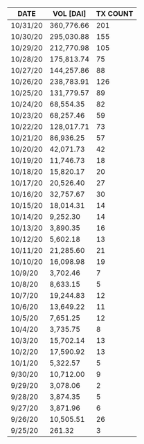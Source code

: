 | DATE     | VOL [DAI]  | TX COUNT |
|----------|------------|----------|
| 10/31/20 | 360,776.66 | 201      |
| 10/30/20 | 295,030.88 | 155      |
| 10/29/20 | 212,770.98 | 105      |
| 10/28/20 | 175,813.74 | 75       |
| 10/27/20 | 144,257.86 | 88       |
| 10/26/20 | 238,783.91 | 126      |
| 10/25/20 | 131,779.57 | 89       |
| 10/24/20 | 68,554.35  | 82       |
| 10/23/20 | 68,257.46  | 59       |
| 10/22/20 | 128,017.71 | 73       |
| 10/21/20 | 86,936.25  | 57       |
| 10/20/20 | 42,071.73  | 42       |
| 10/19/20 | 11,746.73  | 18       |
| 10/18/20 | 15,820.17  | 20       |
| 10/17/20 | 20,526.40  | 27       |
| 10/16/20 | 32,757.67  | 30       |
| 10/15/20 | 18,014.31  | 14       |
| 10/14/20 | 9,252.30   | 14       |
| 10/13/20 | 3,890.35   | 16       |
| 10/12/20 | 5,602.18   | 13       |
| 10/11/20 | 21,285.60  | 21       |
| 10/10/20 | 16,098.98  | 19       |
| 10/9/20  | 3,702.46   | 7        |
| 10/8/20  | 8,633.15   | 5        |
| 10/7/20  | 19,244.83  | 12       |
| 10/6/20  | 13,649.22  | 11       |
| 10/5/20  | 7,651.25   | 12       |
| 10/4/20  | 3,735.75   | 8        |
| 10/3/20  | 15,702.14  | 13       |
| 10/2/20  | 17,590.92  | 13       |
| 10/1/20  | 5,322.57   | 5        |
| 9/30/20  | 10,712.00  | 9        |
| 9/29/20  | 3,078.06   | 2        |
| 9/28/20  | 3,874.35   | 5        |
| 9/27/20  | 3,871.96   | 6        |
| 9/26/20  | 10,505.51  | 26       |
| 9/25/20  | 261.32     | 3        |
